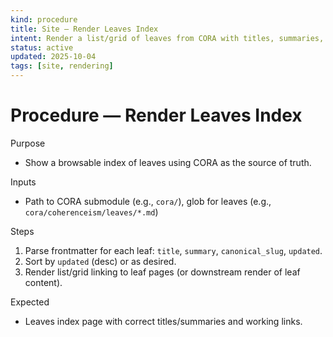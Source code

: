 ```yaml
---
kind: procedure
title: Site — Render Leaves Index
intent: Render a list/grid of leaves from CORA with titles, summaries, and links
status: active
updated: 2025-10-04
tags: [site, rendering]
---
```


# Procedure — Render Leaves Index

Purpose
- Show a browsable index of leaves using CORA as the source of truth.

Inputs
- Path to CORA submodule (e.g., `cora/`), glob for leaves (e.g., `cora/coherenceism/leaves/*.md`)

Steps
1) Parse frontmatter for each leaf: `title`, `summary`, `canonical_slug`, `updated`.
2) Sort by `updated` (desc) or as desired.
3) Render list/grid linking to leaf pages (or downstream render of leaf content).

Expected
- Leaves index page with correct titles/summaries and working links.

